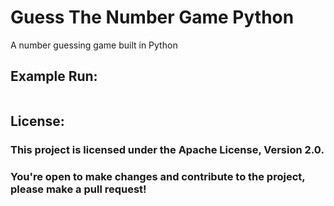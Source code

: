 # Guess The Number Game Python

A number guessing game built in Python

## Example Run:
```
```

## License:

### This project is licensed under the Apache License, Version 2.0. 
### You're open to make changes and contribute to the project, please make a pull request!